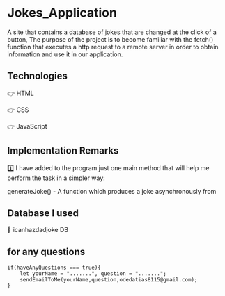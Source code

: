 # Jokes_Application
A site that contains a database of jokes that are changed at the click of a button, The purpose of the project is to become familiar with the fetch() function that executes a http request to a remote server in order to obtain information and use it in our application.

## Technologies
👉 HTML

👉 CSS

👉 JavaScript

## Implementation Remarks

1️⃣ I have added to the program just one main method that will help me perform the task in a simpler way:

generateJoke() - A function which produces a joke asynchronously from

## Database I used

🔹 icanhazdadjoke DB

## for any questions

```
if(haveAnyQuestions === true){
    let yourName = ".......", question = ".......";
    sendEmailToMe(yourName,question,odedatias8115@gmail.com);
}
```
 

